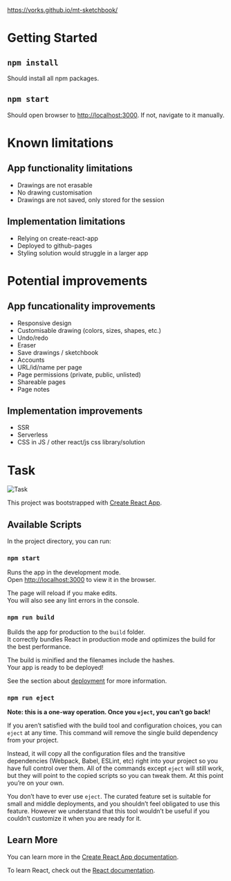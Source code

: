 https://vorks.github.io/mt-sketchbook/

# Getting Started

## `npm install`

Should install all npm packages.

## `npm start`

Should open browser to [http://localhost:3000](http://localhost:3000). If not, navigate to it manually.

# Known limitations

## App functionality limitations

- Drawings are not erasable
- No drawing customisation
- Drawings are not saved, only stored for the session

## Implementation limitations

- Relying on create-react-app
- Deployed to github-pages
- Styling solution would struggle in a larger app

# Potential improvements

## App funcationality improvements

- Responsive design
- Customisable drawing (colors, sizes, shapes, etc.)
- Undo/redo
- Eraser
- Save drawings / sketchbook
- Accounts
- URL/id/name per page
- Page permissions (private, public, unlisted)
- Shareable pages
- Page notes

## Implementation improvements

- SSR
- Serverless
- CSS in JS / other react/js css library/solution

# Task

![Task](https://i.imgur.com/nl5xU5m.png)

This project was bootstrapped with [Create React App](https://github.com/facebook/create-react-app).

## Available Scripts

In the project directory, you can run:

### `npm start`

Runs the app in the development mode.<br>
Open [http://localhost:3000](http://localhost:3000) to view it in the browser.

The page will reload if you make edits.<br>
You will also see any lint errors in the console.

### `npm run build`

Builds the app for production to the `build` folder.<br>
It correctly bundles React in production mode and optimizes the build for the best performance.

The build is minified and the filenames include the hashes.<br>
Your app is ready to be deployed!

See the section about [deployment](https://facebook.github.io/create-react-app/docs/deployment) for more information.

### `npm run eject`

**Note: this is a one-way operation. Once you `eject`, you can’t go back!**

If you aren’t satisfied with the build tool and configuration choices, you can `eject` at any time. This command will remove the single build dependency from your project.

Instead, it will copy all the configuration files and the transitive dependencies (Webpack, Babel, ESLint, etc) right into your project so you have full control over them. All of the commands except `eject` will still work, but they will point to the copied scripts so you can tweak them. At this point you’re on your own.

You don’t have to ever use `eject`. The curated feature set is suitable for small and middle deployments, and you shouldn’t feel obligated to use this feature. However we understand that this tool wouldn’t be useful if you couldn’t customize it when you are ready for it.

## Learn More

You can learn more in the [Create React App documentation](https://facebook.github.io/create-react-app/docs/getting-started).

To learn React, check out the [React documentation](https://reactjs.org/).
